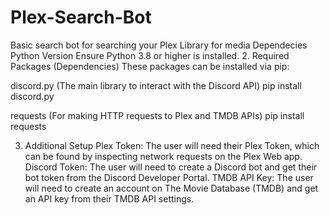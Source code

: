 # Plex-Search-Bot
Basic search bot for searching your Plex Library for media
Dependecies
Python Version
Ensure Python 3.8 or higher is installed.
2. Required Packages (Dependencies)
These packages can be installed via pip:

discord.py (The main library to interact with the Discord API)
pip install discord.py

requests (For making HTTP requests to Plex and TMDB APIs)
pip install requests

3. Additional Setup
Plex Token:
The user will need their Plex Token, which can be found by inspecting network requests on the Plex Web app.
Discord Token:
The user will need to create a Discord bot and get their bot token from the Discord Developer Portal.
TMDB API Key:
The user will need to create an account on The Movie Database (TMDB) and get an API key from their TMDB API settings.
